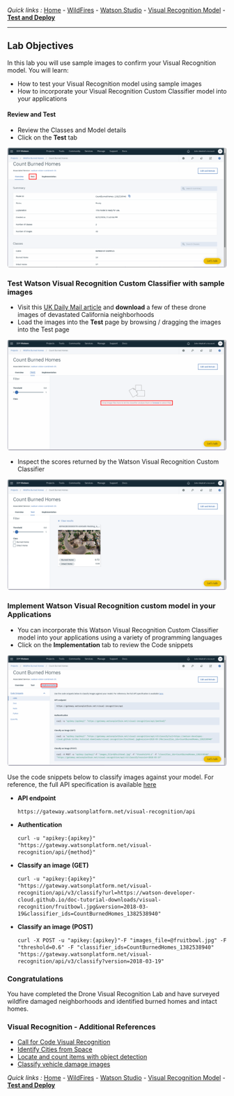 *Quick links :*
[Home](/README.md) - [WildFires](WILDFIRES.md) - [Watson Studio](STUDIO.md) - [Visual Recognition Model](VISRECO.md) - [**Test and Deploy**](VRMTEST.md)
***

## Lab Objectives

In this lab you will use sample images to confirm your Visual Recognition model. You will learn:

- How to test your Visual Recognition model using sample images
- How to incorporate your Visual Recognition Custom Classifier model into your applications

#### Review and Test
- Review the Classes and Model details
- Click on the **Test** tab

![Watson Studio  screenshot](screenshots/WatsonStudio-VisualRecognitionModelSummary.png)

### Test Watson Visual Recognition Custom Classifier with sample images
- Visit this [UK Daily Mail article](http://www.dailymail.co.uk/news/article-6045685/Incredible-drone-images-charred-trees-burnt-homes-eighth-person-dies-California.html) and **download** a few of these drone images of devastated California neighborhoods
- Load the images into the **Test** page by browsing / dragging the images into the Test page

![Watson Studio  screenshot](screenshots/WatsonStudio-VisualRecognitionModelTestBlank.png)

- Inspect the scores returned by the Watson Visual Recognition Custom Classifier

![Watson Studio  screenshot](screenshots/WatsonStudio-VisualRecognitionModelTestImage.png)

### Implement Watson Visual Recognition custom model in your Applications
- You can incorporate this Watson Visual Recognition Custom Classifier model into your applications using a variety of programming languages
- Click on the **Implementation** tab to review the Code snippets

![Watson Studio  screenshot](screenshots/WatsonStudio-VisualRecognitionModelImplement.png)

Use the code snippets below to classify images against your model. For reference, the full API specification is available [here](https://www.ibm.com/watson/developercloud/visual-recognition/api/v3/)

- **API endpoint**

  ```
  https://gateway.watsonplatform.net/visual-recognition/api
  ```

- **Authentication**

  ```
  curl -u "apikey:{apikey}" "https://gateway.watsonplatform.net/visual-recognition/api/{method}"
  ```

- **Classify an image (GET)**

  ```
  curl -u "apikey:{apikey}" "https://gateway.watsonplatform.net/visual-recognition/api/v3/classify?url=https://watson-developer-cloud.github.io/doc-tutorial-downloads/visual-recognition/fruitbowl.jpg&version=2018-03-19&classifier_ids=CountBurnedHomes_1382538940"
  ```

- **Classify an image (POST)**

  ```
  curl -X POST -u "apikey:{apikey}"-F "images_file=@fruitbowl.jpg" -F "threshold=0.6" -F "classifier_ids=CountBurnedHomes_1382538940" "https://gateway.watsonplatform.net/visual-recognition/api/v3/classify?version=2018-03-19"
  ```

### Congratulations
  You have completed the Drone Visual Recognition Lab and have surveyed wildfire damaged neighborhoods and identified burned homes and intact homes.


### Visual Recognition - Additional References
- [Call for Code Visual Recognition](https://developer.ibm.com/callforcode/resources/visual-recognition/)
- [Identify Cities from Space](https://developer.ibm.com/code/patterns/identify-cities-from-space/)
- [Locate and count items with object detection](https://developer.ibm.com/code/patterns/locate-and-count-items-with-object-detection/)
- [Classify vehicle damage images](https://developer.ibm.com/code/patterns/classify-vehicle-damage-images/)

*Quick links :*
[Home](/README.md) - [WildFires](WILDFIRES.md) - [Watson Studio](STUDIO.md) - [Visual Recognition Model](VISRECO.md) - [**Test and Deploy**](VRMTEST.md)
